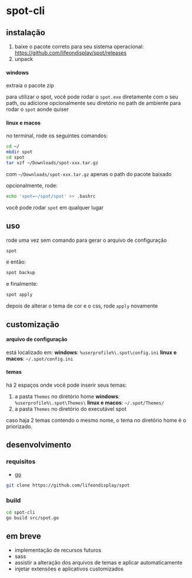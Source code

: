 # spot-cli

## instalação

1. baixe o pacote correto para seu sistema operacional: https://github.com/lifeondisplay/spot/releases
2. unpack

#### windows

extraia o pacote zip

para utilizar o spot, você pode rodar o `spot.exe` diretamente com o seu path,
ou adicione opcionalmente seu diretório no path de ambiente para rodar o `spot` aonde quiser

#### linux e macos

no terminal, rode os seguintes comandos:

```bash
cd ~/
mkdir spot
cd spot
tar xzf ~/Downloads/spot-xxx.tar.gz
```

com `~/Downloads/spot-xxx.tar.gz` apenas o path do pacote baixado

opcionalmente, rode:

```bash
echo 'spot=~/spot/spot' >> .bashrc
```

você pode rodar `spot` em qualquer lugar

## uso

rode uma vez sem comando para gerar o arquivo de configuração

```bash
spot
```

e então:

```bash
spot backup
```

e finalmente:

```bash
spot apply
```

depois de alterar o tema de cor e o css, rode `apply` novamente

## customização

#### arquivo de configuração

está localizado em:
**windows**: `%userprofile%\.spot\config.ini`
**linux e macos**: `~/.spot/config.ini`

#### temas

há 2 espaços onde você pode inserir seus temas:

1. a pasta `Themes` no diretório home
**windows**: `%userprofile%\.spot\Themes\`
**linux e macos**: `~/.spot/Themes/`
2. a pasta `Themes` no diretório do executável spot

caso haja 2 temas contendo o mesmo nome, o tema no diretório home é o priorizado.

## desenvolvimento

### requisitos

- [go](https://go.dev/dl/)

```bash
git clone https://github.com/lifeondisplay/spot
```

### build

```bash
cd spot-cli
go build src/spot.go
```

## em breve

- implementação de recursos futuros
- sass
- assistir a alteração dos arquivos de temas e aplicar automaticamente
- injetar extensões e aplicativos customizados
